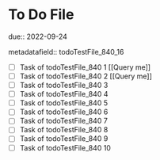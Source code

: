 # To Do File

due:: 2022-09-24

metadatafield:: todoTestFile_840_16

- [ ] Task of todoTestFile_840 1 [[Query me]]
- [ ] Task of todoTestFile_840 2 [[Query me]]
- [ ] Task of todoTestFile_840 3
- [ ] Task of todoTestFile_840 4
- [ ] Task of todoTestFile_840 5
- [ ] Task of todoTestFile_840 6
- [ ] Task of todoTestFile_840 7
- [ ] Task of todoTestFile_840 8
- [ ] Task of todoTestFile_840 9
- [ ] Task of todoTestFile_840 10